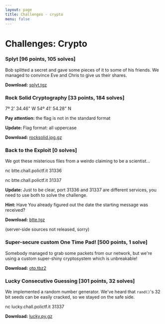 ```yaml
---
layout: page
title: Challenges - crypto
menu: false
---
```


# Challenges: Crypto


### Splyt [96 points, 105 solves]

<p>Bob splitted a secret and gave some pieces of it to some of his friends. We managed to convince Eve and Chris to give us their shares.</p>

<b>Download:</b> [splyt.tgz](/files/splyt.85f204b9f2bc285aea8f5095f0e1fb634f096a5bcc3c79c350ac5bac3b411977.tgz)

### Rock Solid Cryptography [33 points, 184 solves]

<p>7&ordm; 2' 34.46" W 54&ordm; 41' 54.28" N</p><p><b>Pay attention:</b> the flag is not in the standard format</p><p><b>Update: </b>Flag format: all uppercase</p>

<b>Download:</b> [rocksolid.jpg.gz](/files/rocksolid.1b6815b5ae7dac3e9e51c1609f177f9732a880f009545941dc65511506bdec37.jpg.gz)

### Back to the Exploit [0 solves]

<p>We got these misterious files from a weirdo claiming to be a scientist...</p><p>nc btte.chall.polictf.it 31336</p><p>nc btte.chall.polictf.it 31337</p><p><b>Update: </b>Just to be clear, port 31336 and 31337 are different services, you need to use both to solve the challenge.</p><p><b>Hint: </b>Have You already figured out the date the starting message was received?</p>

<b>Download:</b> [btte.tgz](/files/btte.eec15f13210512560f75d465957f384d711201e9987eef64c0822da7fe0be864.tgz)

<p>(server-side sources not released, sorry)</p>

### Super-secure custom One Time Pad! [500 points, 1 solve]

<p>Somebody managed to grab some packets from our network, but we're using a custom super-shiny cryptosystem which is unbreakable!</p>

<b>Download:</b> [otp.tbz2](/files/otp.fa42787b356961e1262970ced202c04c436a504f175c94044841d66bdb45b585.tbz2)

### Lucky Consecutive Guessing [301 points, 32 solves]

<p>We implemented a random number generator. We've heard that <code>rand()</code>'s 32 bit seeds can be easily cracked, so we stayed on the safe side.</p><p>nc lucky.chall.polictf.it 31337</p>

<b>Download:</b> [lucky.py.gz](/files/lucky.84336c5f2b60b45d9e7ce7819617b0c24fb7435142a4c5f8fed7ed0509891f0b.py.gz)